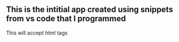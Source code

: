 <h2>This is the intitial app created using snippets from vs code that I programmed</h2>
<p>This will accept html tags</p>